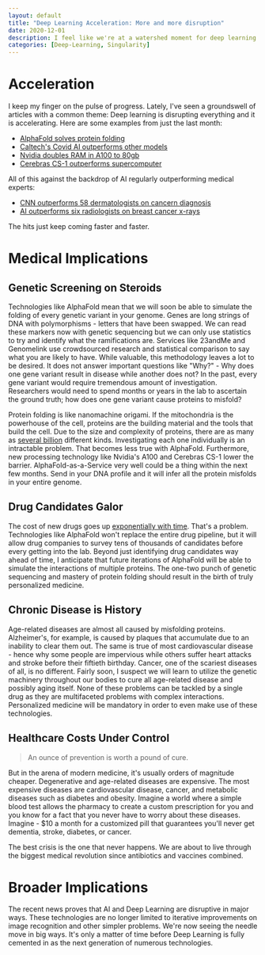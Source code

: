 ```yaml
---
layout: default
title: "Deep Learning Acceleration: More and more disruption"
date: 2020-12-01
description: I feel like we're at a watershed moment for deep learning and the singularity is approaching faster
categories: [Deep-Learning, Singularity]
---
```


# Acceleration

I keep my finger on the pulse of progress. Lately, I've seen a groundswell of articles with a common theme: Deep learning is disrupting everything and it is accelerating. 
Here are some examples from just the last month:

- [AlphaFold solves protein folding](https://youtu.be/gg7WjuFs8F4)
- [Caltech's Covid AI outperforms other models](https://www.caltech.edu/about/news/caltechs-ai-driven-covid-19-model-routinely-outperforms-competitors)
- [Nvidia doubles RAM in A100 to 80gb](https://nvidianews.nvidia.com/news/nvidia-doubles-down-announces-a100-80gb-gpu-supercharging-worlds-most-powerful-gpu-for-ai-supercomputing)
- [Cerebras CS-1 outperforms supercomputer](https://spectrum.ieee.org/tech-talk/computing/hardware/ai-system-beats-supercomputer-at-key-scientific-simulation)

All of this against the backdrop of AI regularly outperforming medical experts:

- [CNN outperforms 58 dermatologists on cancern diagnosis](https://www.pcrm.org/news/ethical-science/artificial-intelligence-outperforms-doctors-diagnosing-skin-cancer)
- [AI outperforms six radiologists on breast cancer x-rays](https://www.bbc.com/news/health-50857759)

The hits just keep coming faster and faster. 

# Medical Implications

## Genetic Screening on Steroids

Technologies like AlphaFold mean that we will soon be able to simulate the folding of every genetic variant in your genome. 
Genes are long strings of DNA with polymorphisms - letters that have been swapped. We can read these markers now with genetic sequencing but we can only use statistics to 
try and identify what the ramifications are. Services like 23andMe and Genomelink use crowdsourced research and statistical comparison to say what you are likely to have.
While valuable, this methodology leaves a lot to be desired. It does not answer important questions like "Why?" - Why does one gene variant result in disease while another does not?
In the past, every gene variant would require tremendous amount of investigation. Researchers would need to spend months or years in the lab to ascertain the ground truth; 
how does one gene variant cause proteins to misfold? 

Protein folding is like nanomachine origami. If the mitochondria is the powerhouse of the cell, proteins are the building material and the tools that build the cell. 
Due to the size and complexity of proteins, there are as many as [several billion](https://www.ncbi.nlm.nih.gov/pmc/articles/PMC4889822/) different kinds. 
Investigating each one individually is an intractable problem. That becomes less true with AlphaFold. Furthermore, new processing technology like Nvidia's A100 and Cerebras CS-1 
lower the barrier. AlphaFold-as-a-Service very well could be a thing within the next few months. Send in your DNA profile and it will infer all the protein misfolds in your entire genome.

## Drug Candidates Galor

The cost of new drugs goes up [exponentially with time](https://www.biopharmadive.com/news/new-drug-cost-research-development-market-jama-study/573381/). That's a problem.
Technologies like AlphaFold won't replace the entire drug pipeline, but it will allow drug companies to survey tens of thousands of candidates before every getting into the lab. 
Beyond just identifying drug candidates way ahead of time, I anticipate that future iterations of AlphaFold will be able to simulate the interactions of multiple proteins. 
The one-two punch of genetic sequencing and mastery of protein folding should result in the birth of truly personalized medicine. 

## Chronic Disease is History

Age-related diseases are almost all caused by misfolding proteins. Alzheimer's, for example, is caused by plaques that accumulate due to an inability to clear them out. 
The same is true of most cardiovascular disease - hence why some people are impervious while others suffer heart attacks and stroke before their fiftieth birthday. 
Cancer, one of the scariest diseases of all, is no different. Fairly soon, I suspect we will learn to utilize the genetic machinery throughout our bodies to cure all age-related
disease and possibly aging itself. None of these problems can be tackled by a single drug as they are multifaceted problems with complex interactions. Personalized medicine
will be mandatory in order to even make use of these technologies. 

## Healthcare Costs Under Control

> An ounce of prevention is worth a pound of cure.

But in the arena of modern medicine, it's usually orders of magnitude cheaper. Degenerative and age-related diseases are expensive. The most expensive diseases are 
cardiovascular disease, cancer, and metabolic diseases such as diabetes and obesity. Imagine a world where a simple blood test allows the pharmacy to create a custom prescription
for you and you know for a fact that you never have to worry about these diseases. Imagine - $10 a month for a customized pill that guarantees you'll never get 
dementia, stroke, diabetes, or cancer.

The best crisis is the one that never happens. We are about to live through the biggest medical revolution since antibiotics and vaccines combined. 

# Broader Implications

The recent news proves that AI and Deep Learning are disruptive in major ways. These technologies are no longer limited to iterative improvements on image recognition and other 
simpler problems. We're now seeing the needle move in big ways. It's only a matter of time before Deep Learning is fully cemented in as the next generation of numerous technologies.


